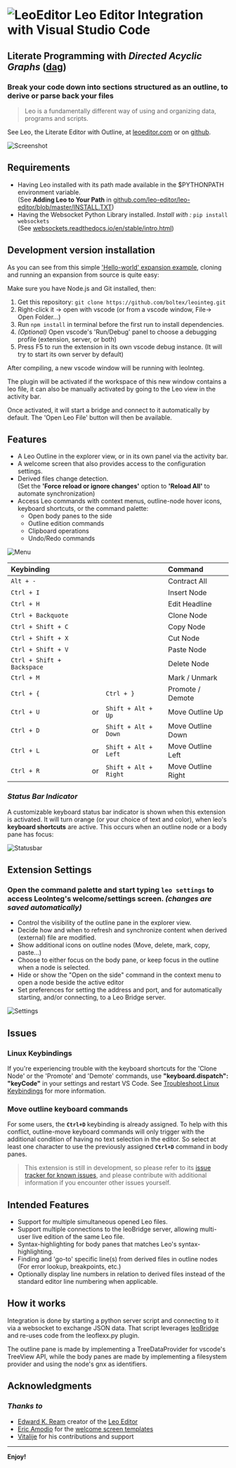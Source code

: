 # ![LeoEditor](resources/leoapp.png) Leo Editor Integration with Visual Studio Code

## Literate Programming with _Directed Acyclic Graphs_ ([dag](https://en.wikipedia.org/wiki/Directed_acyclic_graph))

### Break your code down into sections structured as an outline, to derive or parse back your files

> Leo is a fundamentally different way of using and organizing data, programs and scripts.

See Leo, the Literate Editor with Outline, at [leoeditor.com](https://leoeditor.com/)
or on [github](https://github.com/leo-editor/leo-editor).

![Screenshot](resources/animated-screenshot.gif)

## Requirements

- Having Leo installed with its path made available in the \$PYTHONPATH environment variable.\
  (See **Adding Leo to Your Path** in
  [github.com/leo-editor/leo-editor/blob/master/INSTALL.TXT](https://github.com/leo-editor/leo-editor/blob/master/INSTALL.TXT#L126))
- Having the Websocket Python Library installed.
  _Install with :_ `pip install websockets`\
  (See [websockets.readthedocs.io/en/stable/intro.html](https://websockets.readthedocs.io/en/stable/intro.html))

## Development version installation

As you can see from this simple
['Hello-world' expansion example](https://github.com/Microsoft/vscode-extension-samples/tree/master/helloworld-sample#running-the-sample),
cloning and running an expansion from source is quite easy:

Make sure you have Node.js and Git installed, then:

1. Get this repository: `git clone https://github.com/boltex/leointeg.git`
2. Right-click it -> open with vscode (or from a vscode window, File-> Open Folder...)
3. Run `npm install` in terminal before the first run to install dependencies.
4. _(Optional)_ Open vscode's 'Run/Debug' panel to choose a debugging profile (extension, server, or both)
5. Press F5 to run the extension in its own vscode debug instance. (It will try to start its own server by default)

After compiling, a new vscode window will be running with leoInteg.

The plugin will be activated if the workspace of this new window contains a leo file,
it can also be manually activated by going to the Leo view in the activity bar.

Once activated, it will start a bridge and connect to it automatically by default.
The 'Open Leo File' button will then be available.

## Features

- A Leo Outline in the explorer view, or in its own panel via the activity bar.
- A welcome screen that also provides access to the configuration settings.
- Derived files change detection.\
  (Set the **'Force reload or ignore changes'** option to **'Reload All'** to automate synchronization)
- Access Leo commands with context menus, outline-node hover icons, keyboard shortcuts, or the command palette:
  - Open body panes to the side
  - Outline edition commands
  - Clipboard operations
  - Undo/Redo commands

![Menu](resources/context-hover-menus.png)

| Keybinding                 |     |                       | Command            |
| :------------------------- | :-- | :-------------------- | :----------------- |
| `Alt + -`                  |     |                       | Contract All       |
| `Ctrl + I`                 |     |                       | Insert Node        |
| `Ctrl + H`                 |     |                       | Edit Headline      |
| `Ctrl + Backquote`         |     |                       | Clone Node         |
| `Ctrl + Shift + C`         |     |                       | Copy Node          |
| `Ctrl + Shift + X`         |     |                       | Cut Node           |
| `Ctrl + Shift + V`         |     |                       | Paste Node         |
| `Ctrl + Shift + Backspace` |     |                       | Delete Node        |
| `Ctrl + M`                 |     |                       | Mark / Unmark      |
| `Ctrl + {`                 |     | `Ctrl + }`            | Promote / Demote   |
| `Ctrl + U`                 | or  | `Shift + Alt + Up`    | Move Outline Up    |
| `Ctrl + D`                 | or  | `Shift + Alt + Down`  | Move Outline Down  |
| `Ctrl + L`                 | or  | `Shift + Alt + Left`  | Move Outline Left  |
| `Ctrl + R`                 | or  | `Shift + Alt + Right` | Move Outline Right |

### _Status Bar Indicator_

A customizable keyboard status bar indicator is shown when this extension is activated.
It will turn orange (or your choice of text and color), when leo's **keyboard shortcuts** are active.
This occurs when an outline node or a body pane has focus:

![Statusbar](resources/statusbar-keyboard.gif)

## Extension Settings

### Open the command palette and start typing `leo settings` to access LeoInteg's welcome/settings screen. _(changes are saved automatically)_

- Control the visibility of the outline pane in the explorer view.
- Decide how and when to refresh and synchronize content when derived (external) file are modified.
- Show additional icons on outline nodes (Move, delete, mark, copy, paste...)
- Choose to either focus on the body pane, or keep focus in the outline when a node is selected.
- Hide or show the "Open on the side" command in the context menu to open a node beside the active editor
- Set preferences for setting the address and port, and for automatically starting, and/or connecting, to a Leo Bridge server.

![Settings](resources/welcome-settings.gif)

## Issues

### Linux Keybindings

If you're experiencing trouble with the keyboard shortcuts for
the 'Clone Node' or the 'Promote' and 'Demote' commands,
use **"keyboard.dispatch": "keyCode"** in your settings and restart VS Code.
See [Troubleshoot Linux Keybindings](https://github.com/microsoft/vscode/wiki/Keybinding-Issues#troubleshoot-linux-keybindings) for more information.

### Move outline keyboard commands

For some users, the **`Ctrl+D`** keybinding is already assigned.
To help with this conflict, outline-move keyboard commands will only trigger
with the additional condition of having no text selection in the editor.
So select at least one character to use the previously assigned **`Ctrl+D`** command in body panes.

> This extension is still in development, so please refer to its [issue tracker for known issues](https://github.com/boltex/leointeg/issues), and please contribute with additional information if you encounter other issues yourself.

## Intended Features

- Support for multiple simultaneous opened Leo files.
- Support multiple connections to the leoBridge server, allowing multi-user live edition of the same Leo file.
- Syntax-highlighting for body panes that matches Leo's syntax-highlighting.
- Finding and 'go-to' specific line(s) from derived files in outline nodes (For error lookup, breakpoints, etc.)
- Optionally display line numbers in relation to derived files instead of the standard editor line numbering when applicable.

## How it works

Integration is done by starting a python server script and connecting to it via a websocket to exchange JSON data. That script leverages [leoBridge](https://leoeditor.com/leoBridge.html) and re-uses code from the leoflexx.py plugin.

The outline pane is made by implementing a TreeDataProvider for vscode's TreeView API, while the body panes are made by implementing a filesystem provider and using the node's gnx as identifiers.

## Acknowledgments

### _Thanks to_

- [Edward K. Ream](https://github.com/edreamleo) creator of the [Leo Editor](https://leoeditor.com/)
- [Eric Amodio](https://github.com/eamodio) for the [welcome screen templates](https://github.com/eamodio/vscode-gitlens/tree/master/src/webviews)
- [Vitalije](https://github.com/vitalije) for his contributions and support

---

**Enjoy!**
